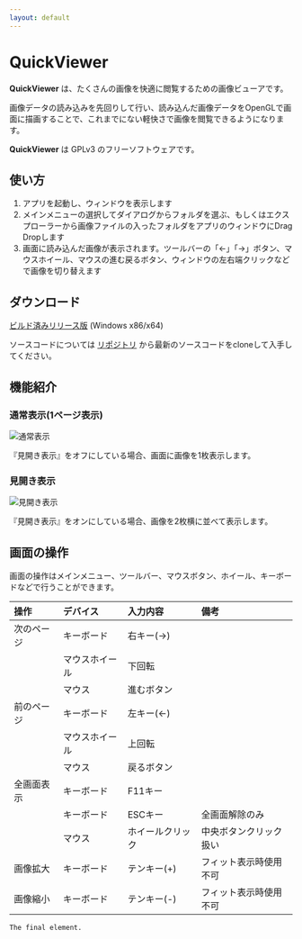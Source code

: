 ```yaml
---
layout: default
---
```


# [](#header-1)QuickViewer

**QuickViewer** は、たくさんの画像を快適に閲覧するための画像ビューアです。

画像データの読み込みを先回りして行い、読み込んだ画像データをOpenGLで画面に描画することで、これまでにない軽快さで画像を閲覧できるようになります。

**QuickViewer** は GPLv3 のフリーソフトウェアです。

## 使い方


1. アプリを起動し、ウィンドウを表示します
1. メインメニューの選択してダイアログからフォルダを選ぶ、もしくはエクスプローラーから画像ファイルの入ったフォルダをアプリのウィンドウにDrag Dropします
1. 画面に読み込んだ画像が表示されます。ツールバーの「←」「→」ボタン、マウスホイール、マウスの進む戻るボタン、ウィンドウの左右端クリックなどで画像を切り替えます

## ダウンロード

[ビルド済みリリース版](https://github.com/kanryu/quickviewer/releases) (Windows x86/x64)

ソースコードについては [リポジトリ](https://github.com/kanryu/quickviewer) から最新のソースコードをcloneして入手してください。

## 機能紹介

### 通常表示(1ページ表示)

![通常表示](https://github.com/kanryu/quickviewer/wiki/images/singleview.jpg)

『見開き表示』をオフにしている場合、画面に画像を1枚表示します。

### 見開き表示


![見開き表示](https://github.com/kanryu/quickviewer/wiki/images/dualview.jpg)


『見開き表示』をオンにしている場合、画像を2枚横に並べて表示します。

## 画面の操作

画面の操作はメインメニュー、ツールバー、マウスボタン、ホイール、キーボードなどで行うことができます。

| 操作        | デバイス | 入力内容 | 備考 |
|:-------------|:-------|:--------|:--------|
| 次のページ | キーボード | 右キー(→) | |
|           | マウスホイール | 下回転 | |
|           | マウス | 進むボタン   | |
| 前のページ | キーボード | 左キー(←) | |
|           | マウスホイール | 上回転 | |
|           | マウス | 戻るボタン | |
| 全画面表示 | キーボード | F11キー | |
|           | キーボード | ESCキー | 全画面解除のみ |
|           | マウス | ホイールクリック | 中央ボタンクリック扱い |
| 画像拡大 | キーボード | テンキー(+) | フィット表示時使用不可 |
| 画像縮小 | キーボード | テンキー(-) | フィット表示時使用不可 |



```
The final element.
```
